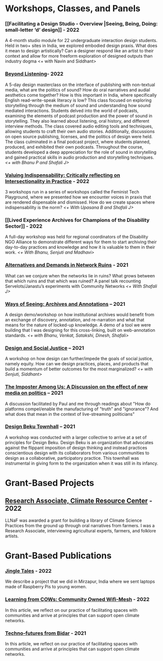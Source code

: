 # Workshops, Classes, and Panels
### [[Facilitating a Design Studio - Overview |Seeing, Being, Doing: small-letter ‘d’ design]] - 2022
A 4-month studio module for 22 undergraduate interaction design students. Held in two+ sites in India, we explored embodied design praxis. What does it mean to design artistically? Can a designer respond like an artist to their context and allow for more freeform exploration of designed outputs than industry dogma <+ with Navin and Siddhant>

### [Beyond Listening]()- 2022
A 5-day design masterclass on the interface of publishing with non-textual media, what are the politics of sound? How do oral narratives and audial aesthetics come together? How is this important in India, where specifically English read-write-speak literacy is low? This class focused on exploring storytelling through the medium of sound and understanding how sound mediated interactions. Students delved into the world of podcasts, examining the elements of podcast production and the power of sound in storytelling. They also learned about listening, oral history, and different interview methods. The class covered audio editing tools and techniques, allowing students to craft their own audio stories. Additionally, discussions on open source publishing, licenses, and the politics of design were held. The class culminated in a final podcast project, where students planned, produced, and exhibited their own podcasts. Throughout the course, students developed a deep appreciation for the role of sound in storytelling and gained practical skills in audio production and storytelling techniques.*<+ with Bhanu P and Shafali J>*

### [Valuing Indispensability: Critically reflecting on Intersectionality in Practice]() - 2022
3 workshops run in a series of workshops called the Feminist Tech Playground, where we presented how we encounter voices in praxis that are rendered dispensable and dismissed. How do we create spaces where indispensability is the norm? *<+ With Upasana B and Shafali J>*

### [[Lived Experience Archives for Champions of the Disability Sector]] - 2022
A full-day workshop was held for regional coordinators of the Disability NGO Alliance to demonstrate different ways for them to start archiving their day-to-day practices and knowledge and how it is valuable to them in their work. *<+ With Bhanu, Senjuti and Madhavi>*

### [Alternatives and Demands in Network Ruins](https://twitter.com/dcwalk_/status/1381598287082500100?s=20&t=UQoNcd_xPznfUZlNuWoDbA) **-** **2021**

What can we conjure when the networks lie in ruins? What grows between that which ruins and that which was ruined? A panel talk recounting Servelots/Janastu’s experiments with Community Networks *<+ With Shafali J>*

### [Ways of Seeing: Archives and Annotations](https://www.milli.link/iaw2021/#ways-of-seeing--an-archive-annotation-workshop) **– 2021**

A design demo/workshop on how institutional archives would benefit from an exchange of discovery, annotation, and re-narration and what that means for the nature of locked-up knowledge. A demo of a tool we were building that I was designing for this cross-linking, built on web-annotation standards. *<+ with Bhanu, Venkat, Satakshi, Dinesh, Shafali>*

### [Design and Social Justice](https://twitter.com/onefuture_india/status/1386285835775987712/photo/1) **– 2021**

A workshop on how design can further/impede the goals of social justice, namely equity. How can we design practices, places, and products that build a momentum of better outcomes for the most marginalized? *<+ with Senjuti, Siddhant>*

### [The Imposter Among Us: A Discussion on the effect of new media on politics](https://twitter.com/blnaveen/status/1321689139327066112?s=20&t=sirx2jX9r_3QYdSMChImuA) **–** **2021**

A discussion facilitated by Paul and me through readings about "How do platforms compel/enable the manufacturing of "truth” and "ignorance"? And what does that mean in the context of live-streaming politicians"

### [Design Beku Townhall](https://twitter.com/DesignBeku/status/1305805491126247424?s=20&t=fWFgayBf_gS-tGYtN90eNQ) **–** **2021**

A workshop was conducted with a larger collective to arrive at a set of principles for Design Beku. Design Beku is an organization that advocates against the flippant imposition of design thinking and instead practices conscientious design with its collaborators from various communities to design as a collaborative, participatory practice. This townhall was instrumental in giving form to the organization when it was still in its infancy.

# Grant-Based Projects

## [Research Associate, Climate Resource Center]() - 2022

LLNaF was awarded a grant for building a library of Climate Science Practices from the ground up through oral narratives from farmers. I was a Research Associate, interviewing agricultural experts, farmers, and folklore artists. 

# Grant-Based Publications

### [Jingle Tales](https://criticalcode.recipes/contributions/jingle-tales) **- 2022**

We describe a project that we did in Mirzapur, India where we sent laptops made of Raspberry Pis to young women.

### [Learning from COWs: Community Owned Wifi-Mesh](https://branch.climateaction.tech/issues/issue-4/cows/) **- 2022**

In this article, we reflect on our practice of facilitating spaces with communities and arrive at principles that can support open climate networks.

### [Techno-futures from Bidar](https://one.compost.digital/fertile-technofutures-from-bidar/) **- 2021**

In this article, we reflect on our practice of facilitating spaces with communities and arrive at principles that can support open climate networks.